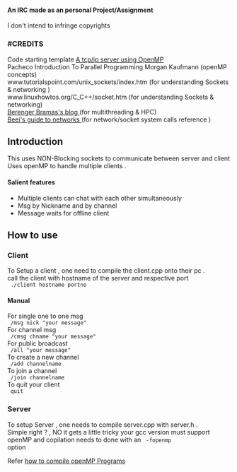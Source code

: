 <h4>An IRC made as an personal Project/Assignment</h4>

I don't intend to infringe copyrights 

<h3>#CREDITS</h3>
Code starting template
<a href="http://berenger.eu/blog/c-a-tcpip-server-using-openmp-linux-socket/" > A tcp/ip server using OpenMP </a> <br>
Pacheco Introduction To Parallel Programming Morgan Kaufmann (openMP concepts) <br>
www.tutorialspoint.com/unix_sockets/index.htm (for understanding Sockets & networking ) <br>
www.linuxhowtos.org/C_C++/socket.htm (for understanding Sockets & networking) <br>
<a href="berenger.eu/blog/">Berenger Bramas's blog </a>    (for multithreading & HPC) <br>
<a href="http://beej.us/guide/bgnet/output/html/singlepage/bgnet.html" > Beej's guide to networks </a> (for network/socket system calls reference )
<br>
<h2> Introduction </h2>
This uses NON-Blocking sockets to communicate between server and client 
Uses openMP to handle multiple clients .
<br><h4>Salient features</h4>
<ul>
<li> Multiple clients can chat with each other simultaneously </li>
<li>Msg by Nickname and by channel </li>
<li>Message waits for offline client </li>
</ul>
<h2>How to use</h2>
<h3> Client</h3>
To Setup a client , one need to compile the client.cpp onto their pc . <br>
call the client with hostname of the server and respective port <br>
<code> ./client hostname portno </code> <br>
<h4> Manual </h4>
For single one to one msg <br>
<code> /msg nick "your message" </code> <br>
For channel msg <br>
<code> /cmsg chname "your message" </code><br>
For public broadcast <br>
<code> /all "your message" </code><br>
To create a new channel <br>
<code> /add channelname </code> <br>
To join a channel <br>
<code> /join channelname </code> <br>
To quit your client <br>
<code> quit </code> <br>

<h3> Server </h3>

To setup Server , one needs to compile server.cpp with server.h . <br>
Simple right ? , NO it gets a little tricky 
your gcc version must support openMP and copilation needs to done with an 
<code> -fopenmp </code> option

Refer <a href="https://www.dartmouth.edu/~rc/classes/intro_openmp/compile_run.html" > how to compile openMP Programs</a>

